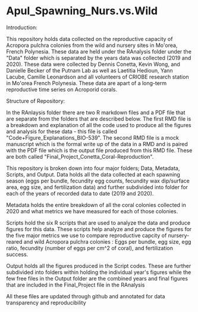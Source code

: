 # Apul_Spawning_Nurs.vs.Wild

Introduction:

This repository holds data collected on the reproductive capacity of Acropora pulchra colonies from the wild and nursery 
sites in Mo'orea, French Polynesia. These data are held under the RAnalysis folder under the "Data" folder which is separated
by the years data was collected (2019 and 2020). These data were collected by Dennis Conetta, Kevin Wong, and Danielle 
Becker of the Putnam Lab as well as Laetitia Hedioun, Yann Lacube, Camille Leonardson and all volunteers of CRIOBE
research station in Mo'orea French Polynesia. These data are apart of a long-term reproductive time series on Acroporid 
corals.

Structure of Repository:

In the RAnlaysis folder there are two R markdown files and a PDF file that are separate from the folders that are
described below. The first RMD file is a breakdown and explanation of all the code used to produce all the figures
and analysis for these data - this file is called "Code+Figure_Explanations_BIO-539". The second RMD file is a mock
manuscript which is the formal write up of the data in a RMD and is paired with the PDF file which is the output file
produced from this RMD file. These are both called "Final_Project_Conetta_Coral-Reproduction". 

This repository is broken down into four major folders; Data, Metadata, Scripts, and Output. Data holds all the data 
collected at each spawning season (eggs per bundle, fecundity egg counts, fecundity wax dip/surface area, egg size, and 
fertilization data) and further subdivided into folder for each of the years of recorded data to date (2019 and 2020).

Metadata holds the entire breakdown of all the coral colonies collected in 2020 and what metrics we have measured for each
of those colonies.

Scripts hold the six R scripts that are used to analyze the data and produce figures for this data. These scripts help 
analyze and produce the figures for the five major metrics we use to compare reproductive capcity of nursery-reared and
wild Acropora pulchra colonies : Eggs per bundle, egg size, egg ratio, fecundity (number of eggs per cm^2 of coral), and 
fertilization success.

Output holds all the figures produced in the Script codes. These are further subdivided into folders within holding the
individual year's figures while the few free files in the Output folder are the combined years and final figures that are
included in the Final_Project file in the RAnalysis

All these files are updated through github and annotated for data transparency and reproducibility


